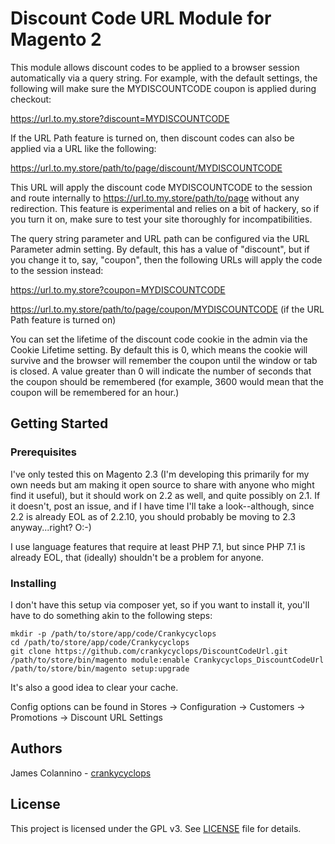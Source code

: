 # Discount Code URL Module for Magento 2

This module allows discount codes to be applied to a browser session automatically via a query string. For example, with the default settings, the following will make sure the MYDISCOUNTCODE coupon is applied during checkout:

https://url.to.my.store?discount=MYDISCOUNTCODE

If the URL Path feature is turned on, then discount codes can also be applied via a URL like the following:

https://url.to.my.store/path/to/page/discount/MYDISCOUNTCODE

This URL will apply the discount code MYDISCOUNTCODE to the session and route internally to https://url.to.my.store/path/to/page without any redirection. This feature is experimental and relies on a bit of hackery, so if you turn it on, make sure to test your site thoroughly for incompatibilities.

The query string parameter and URL path can be configured via the URL Parameter admin setting. By default, this has a value of "discount", but if you change it to, say, "coupon", then the following URLs will apply the code to the session instead:

https://url.to.my.store?coupon=MYDISCOUNTCODE

https://url.to.my.store/path/to/page/coupon/MYDISCOUNTCODE (if the URL Path feature is turned on)

You can set the lifetime of the discount code cookie in the admin via the Cookie Lifetime setting. By default this is 0, which means the cookie will survive and the browser will remember the coupon until the window or tab is closed. A value greater than 0 will indicate the number of seconds that the coupon should be remembered (for example, 3600 would mean that the coupon will be remembered for an hour.)

## Getting Started

### Prerequisites

I've only tested this on Magento 2.3 (I'm developing this primarily for my own needs but am making it open source to share with anyone who might find it useful), but it should work on 2.2 as well, and quite possibly on 2.1. If it doesn't, post an issue, and if I have time I'll take a look--although, since 2.2 is already EOL as of 2.2.10, you should probably be moving to 2.3 anyway...right? O:-)

I use language features that require at least PHP 7.1, but since PHP 7.1 is already EOL, that (ideally) shouldn't be a problem for anyone.

### Installing

I don't have this setup via composer yet, so if you want to install it, you'll have to do something akin to the following steps:

```
mkdir -p /path/to/store/app/code/Crankycyclops
cd /path/to/store/app/code/Crankycyclops
git clone https://github.com/crankycyclops/DiscountCodeUrl.git
/path/to/store/bin/magento module:enable Crankycyclops_DiscountCodeUrl
/path/to/store/bin/magento setup:upgrade
```

It's also a good idea to clear your cache.

Config options can be found in Stores -> Configuration -> Customers -> Promotions -> Discount URL Settings

## Authors

James Colannino - [crankycyclops](https://github.com/crankycyclops)

## License

This project is licensed under the GPL v3. See [LICENSE](LICENSE) file for details.
